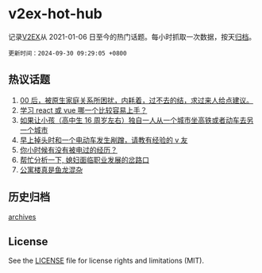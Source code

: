 # v2ex-hot-hub

 记录[V2EX](https://www.v2ex.com/)从 2021-01-06 日至今的热门话题。每小时抓取一次数据，按天[归档](archives)。

`更新时间：2024-09-30 09:29:05 +0800`

## 热议话题

1. [00 后，被原生家庭关系所困扰，内耗着，过不去的结，求过来人给点建议。](https://www.v2ex.com/t/1076847)
1. [学习 react 或 vue 哪一个比较容易上手？](https://www.v2ex.com/t/1076728)
1. [如果让小孩（高中生 16 周岁左右）独自一人从一个城市坐高铁或者动车去另一个城市](https://www.v2ex.com/t/1076781)
1. [早上掉头时和一个电动车发生剐蹭，请教有经验的 v 友](https://www.v2ex.com/t/1076794)
1. [你小时候有没有被电过的经历？](https://www.v2ex.com/t/1076843)
1. [帮忙分析一下, 媳妇面临职业发展的岔路口](https://www.v2ex.com/t/1076732)
1. [公寓楼真是鱼龙混杂](https://www.v2ex.com/t/1076681)

## 历史归档

[archives](archives)

## License

See the [LICENSE](LICENSE) file for license rights and limitations (MIT).
